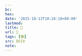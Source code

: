 ```yaml
---
bc:
hex:
date: '2025-10-13T10:28:10+08:00'
lastmod:
title: 􁫓
url: 􁫓
tags: [衡]
src: DCCV
note:
---
```

